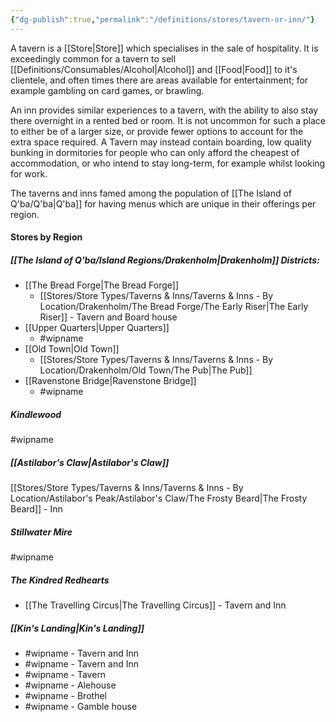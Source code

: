 ```yaml
---
{"dg-publish":true,"permalink":"/definitions/stores/tavern-or-inn/"}
---
```



A tavern is a [[Store\|Store]] which specialises in the sale of hospitality. It is exceedingly common for a tavern to sell [[Definitions/Consumables/Alcohol\|Alcohol]] and [[Food\|Food]] to it's clientele, and often times there are areas available for entertainment; for example gambling on card games, or brawling.

An inn provides similar experiences to a tavern, with the ability to also stay there overnight in a rented bed or room. It is not uncommon for such a place to either be of a larger size, or provide fewer options to account for the extra space required. A Tavern may instead contain boarding, low quality bunking in dormitories for people who can only afford the cheapest of accommodation, or who intend to stay long-term, for example whilst looking for work.

The taverns and inns famed among the population of [[The Island of Q'ba/Q'ba\|Q'ba]] for having menus which are unique in their offerings per region.
#### Stores by Region

##### [[The Island of Q'ba/Island Regions/Drakenholm\|Drakenholm]] Districts:
- [[The Bread Forge\|The Bread Forge]]
	- [[Stores/Store Types/Taverns & Inns/Taverns & Inns - By Location/Drakenholm/The Bread Forge/The Early Riser\|The Early Riser]] - Tavern and Board house
- [[Upper Quarters\|Upper Quarters]]
	- #wipname 
- [[Old Town\|Old Town]]
	- [[Stores/Store Types/Taverns & Inns/Taverns & Inns - By Location/Drakenholm/Old Town/The Pub\|The Pub]] 
- [[Ravenstone Bridge\|Ravenstone Bridge]]
	- #wipname 

##### Kindlewood
#wipname

##### [[Astilabor's Claw\|Astilabor's Claw]]
[[Stores/Store Types/Taverns & Inns/Taverns & Inns - By Location/Astilabor's Peak/Astilabor's Claw/The Frosty Beard\|The Frosty Beard]] - Inn

##### Stillwater Mire
#wipname

##### The Kindred Redhearts
- [[The Travelling Circus\|The Travelling Circus]] - Tavern and Inn

##### [[Kin's Landing\|Kin's Landing]]
- #wipname - Tavern and Inn
- #wipname - Tavern and Inn
- #wipname - Tavern
- #wipname - Alehouse
- #wipname - Brothel
- #wipname - Gamble house